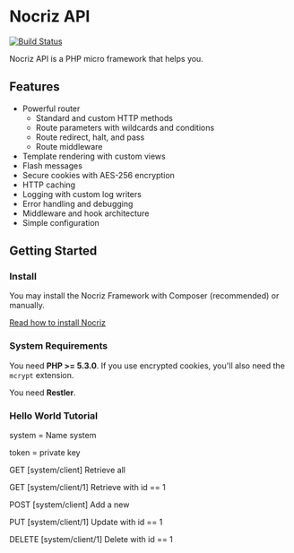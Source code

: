 # Nocriz API

[![Build Status](https://secure.travis-ci.org/codeguy/Nocriz.png)](http://travis-ci.org/codeguy/Nocriz)

Nocriz API is a PHP micro framework that helps you.

## Features

* Powerful router
    * Standard and custom HTTP methods
    * Route parameters with wildcards and conditions
    * Route redirect, halt, and pass
    * Route middleware
* Template rendering with custom views
* Flash messages
* Secure cookies with AES-256 encryption
* HTTP caching
* Logging with custom log writers
* Error handling and debugging
* Middleware and hook architecture
* Simple configuration

## Getting Started

### Install

You may install the Nocriz Framework with Composer (recommended) or manually.

[Read how to install Nocriz](http://docs.nocriz.com/getting-started-install)

### System Requirements

You need **PHP >= 5.3.0**. If you use encrypted cookies, you'll also need the `mcrypt` extension.

You need **Restler**.

### Hello World Tutorial

system = Name system

token = private key

GET [system/client] Retrieve all

GET [system/client/1] Retrieve with id == 1

POST [system/client] Add a new

PUT [system/client/1] Update with id == 1

DELETE [system/client/1] Delete with id == 1
